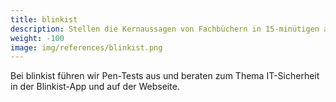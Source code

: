 ```yaml
---
title: blinkist 
description: Stellen die Kernaussagen von Fachbüchern in 15-minütigen audio-visuellen Zusammenfassungen heraus.
weight: -100
image: img/references/blinkist.png
---
```

Bei blinkist führen wir Pen-Tests aus und beraten zum Thema IT-Sicherheit
in der Blinkist-App und auf der Webseite.
